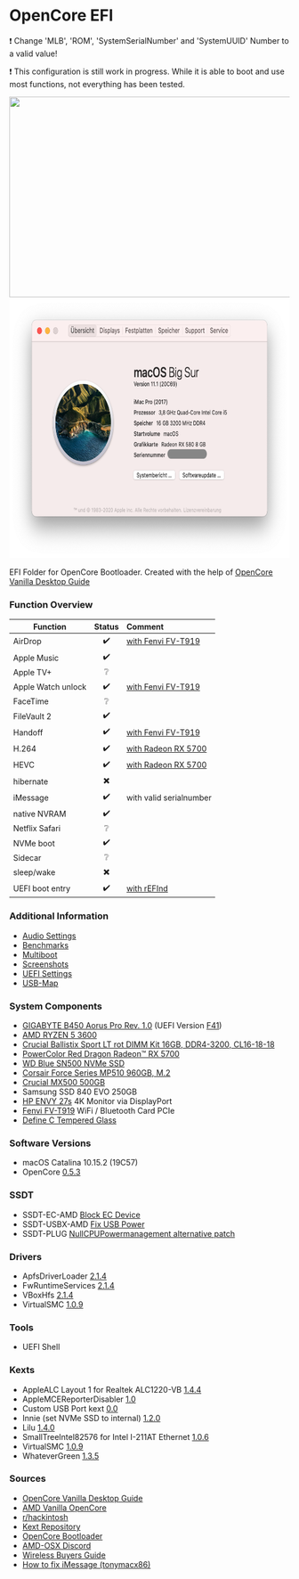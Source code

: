 OpenCore EFI
================

:exclamation: Change 'MLB', 'ROM', 'SystemSerialNumber' and 'SystemUUID' Number to a valid value!

:exclamation: This configuration is still work in progress. While it is able to boot and use most functions, not everything has been tested.

<img src="https://github.com/mipxx/OpenCoreEFI/blob/master/Docs/UEFI/refind.png" width="640" height="360"/>

<img src="https://github.com/mipxx/OpenCoreEFI/blob/master/Docs/System/System_Info_1.png" width="698" height="465"/>

EFI Folder for OpenCore Bootloader.
Created with the help of [OpenCore Vanilla Desktop Guide](https://khronokernel-2.gitbook.io/opencore-vanilla-desktop-guide/)

### Function Overview

| Function        | Status                   | Comment                 |
| --------------- | :----------------------: | :---------------------- |
| AirDrop         | :heavy_check_mark:       | [with Fenvi FV-T919](https://www.aliexpress.com/item/4000167777406.html) |
| Apple Music     | :heavy_check_mark:       |                         |
| Apple TV+       | :grey_question:          |                         |
| Apple Watch unlock | :heavy_check_mark:       | [with Fenvi FV-T919](https://www.aliexpress.com/item/4000167777406.html) |
| FaceTime        | :grey_question:          |                         |
| FileVault 2     | :heavy_check_mark:       |                         |
| Handoff         | :heavy_check_mark:       | [with Fenvi FV-T919](https://www.aliexpress.com/item/4000167777406.html) |
| H.264           | :heavy_check_mark:       | [with Radeon RX 5700](https://github.com/mipxx/OpenCoreEFI/blob/master/Docs/System.md#hardware-encoding)  |
| HEVC            | :heavy_check_mark:       | [with Radeon RX 5700](https://github.com/mipxx/OpenCoreEFI/blob/master/Docs/System.md#hardware-encoding)  |
| hibernate       | :heavy_multiplication_x: |                         |
| iMessage        | :heavy_check_mark:       | with valid serialnumber |
| native NVRAM    | :heavy_check_mark:       |                         |
| Netflix Safari  | :grey_question:          |                         |
| NVMe boot       | :heavy_check_mark:       |                         |
| Sidecar         | :grey_question:          |                         |
| sleep/wake      | :heavy_multiplication_x: |                         |
| UEFI boot entry | :heavy_check_mark:       | [with rEFInd](https://github.com/mipxx/OpenCoreEFI/blob/master/Docs/Multiboot.md#refind) |

### Additional Information

- [Audio Settings](https://github.com/mipxx/OpenCoreEFI/blob/master/Docs/Audio.md)
- [Benchmarks](https://github.com/mipxx/OpenCoreEFI/blob/master/Docs/Benchmark.md)
- [Multiboot](https://github.com/mipxx/OpenCoreEFI/blob/master/Docs/Multiboot.md)
- [Screenshots](https://github.com/mipxx/OpenCoreEFI/blob/master/Docs/System.md)
- [UEFI Settings](https://github.com/mipxx/OpenCoreEFI/blob/master/Docs/UEFI.md)
- [USB-Map](https://github.com/mipxx/OpenCoreEFI/blob/master/Docs/USB-Map.md)

### System Components

- [GIGABYTE B450 Aorus Pro Rev. 1.0](https://de.aorus.com/product-detail.php?p=794&t=53&t2=57&t3=121) (UEFI Version [F41](http://download.gigabyte.eu/FileList/BIOS/mb_bios_b450-aorus-pro_f41_n.zip))
- [AMD RYZEN 5 3600](https://www.amd.com/de/products/cpu/amd-ryzen-5-3600)
- [Crucial Ballistix Sport LT rot DIMM Kit 16GB, DDR4-3200, CL16-18-18](https://ballistixgaming.com/products/dram/sport/ballistix-sport-lt-ddr4/ballistix-sport-lt-ddr4-rc.html)
- [PowerColor Red Dragon Radeon™ RX 5700](https://www.powercolor.com/product?id=1565954303)
- [WD Blue SN500 NVMe SSD](https://shop.westerndigital.com/de-de/products/internal-drives/wd-blue-sn500-nvme-ssd#WDS500G1B0C)
- [Corsair Force Series MP510 960GB, M.2](https://www.corsair.com/de/de/Kategorien/Produkte/Datenspeicher/M-2-SSDs/Force-Series-MP510/p/CSSD-F960GBMP510)
- [Crucial MX500 500GB](http://eu.crucial.com/eur/en/ssd/storage-ssd-mx500)
- Samsung SSD 840 EVO 250GB
- [HP ENVY 27s](https://store.hp.com/GermanyStore/Merch/Product.aspx?id=Y6K73AA&opt=ABB&sel=MTO) 4K Monitor via DisplayPort
- [Fenvi FV-T919](https://www.aliexpress.com/item/4000167777406.html) WiFi / Bluetooth Card PCIe
- [Define C Tempered Glass](https://www.fractal-design.com/products/cases/define/define-c-tempered-glass/black/)

### Software Versions

- macOS Catalina 10.15.2 (19C57)
- OpenCore [0.5.3](https://github.com/acidanthera/OpenCorePkg/releases/tag/0.5.3)

### SSDT
- SSDT-EC-AMD [Block EC Device](https://khronokernel-2.gitbook.io/opencore-vanilla-desktop-guide/amd-config.plist/amd-config#acpi)
- SSDT-USBX-AMD [Fix USB Power](https://github.com/khronokernel/Opencore-Vanilla-Desktop-Guide/blob/master/AMD/AMD-USB-map.md#fixing-usb-power-on-amd)
- SSDT-PLUG [NullCPUPowermanagement alternative patch](https://github.com/khronokernel/Opencore-Vanilla-Desktop-Guide/blob/master/AMD/NullCPU-patch.md)

### Drivers
- ApfsDriverLoader [2.1.4](https://github.com/acidanthera/AppleSupportPkg/releases/tag/2.1.4)
- FwRuntimeServices [2.1.4](https://github.com/acidanthera/AppleSupportPkg/releases/tag/2.1.4)
- VBoxHfs [2.1.4](https://github.com/acidanthera/AppleSupportPkg/releases/tag/2.1.4)
- VirtualSMC [1.0.9](https://github.com/acidanthera/VirtualSMC/releases/tag/1.0.9)

### Tools
- UEFI Shell

### Kexts
- AppleALC Layout 1 for Realtek ALC1220-VB [1.4.4](https://github.com/acidanthera/AppleALC/releases/tag/1.4.4)
- AppleMCEReporterDisabler [1.0](https://github.com/AMD-OSX/AMD_Vanilla/blob/master/Extra/AppleMCEReporterDisabler.kext.zip)
- Custom USB Port kext [0.0](https://github.com/khronokernel/Opencore-Vanilla-Desktop-Guide/blob/master/AMD/AMD-USB-map.md)
- Innie (set NVMe SSD to internal) [1.2.0](https://forums.macrumors.com/threads/innie-a-fix-for-pci-drives-seen-as-external.2136229/#post-26433989)
- Lilu [1.4.0](https://github.com/acidanthera/Lilu/releases/tag/1.4.0)
- SmallTreeIntel82576 for Intel I-211AT Ethernet [1.0.6](https://drive.google.com/file/d/0B5Txx3pb7pgcOG5lSEF2VzFySWM/view)
- VirtualSMC [1.0.9](https://github.com/acidanthera/VirtualSMC/releases/tag/1.0.9)
- WhateverGreen [1.3.5](https://github.com/acidanthera/WhateverGreen/releases/tag/1.3.5)

### Sources
- [OpenCore Vanilla Desktop Guide](https://khronokernel-2.gitbook.io/opencore-vanilla-desktop-guide/)
- [AMD Vanilla OpenCore](https://github.com/AMD-OSX/AMD_Vanilla/tree/opencore)
- [r/hackintosh](https://www.reddit.com/r/hackintosh/)
- [Kext Repository](https://1drv.ms/f/s!AiP7m5LaOED-m-J8-MLJGnOgAqnjGw)
- [OpenCore Bootloader](https://github.com/acidanthera/OpenCorePkg)
- [AMD-OSX Discord](https://discord.gg/EfCYAJW)
- [Wireless Buyers Guide](https://khronokernel-7.gitbook.io/wireless-buyers-guide/)
- [How to fix iMessage (tonymacx86)](https://www.tonymacx86.com/threads/how-to-fix-imessage.110471/)